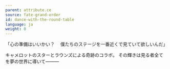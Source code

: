 ```yaml
---
parent: attribute.ce
source: fate-grand-order
id: dance-with-the-round-table
language: ja
weight: 0
---
```


「心の準備はいいかい？
　僕たちのステージを一番近くで見ていて欲しいんだ」

キャメロットのスターとラウンズによる奇跡のコラボ。
その輝きは見る者全てを夢の世界に導いて―――
